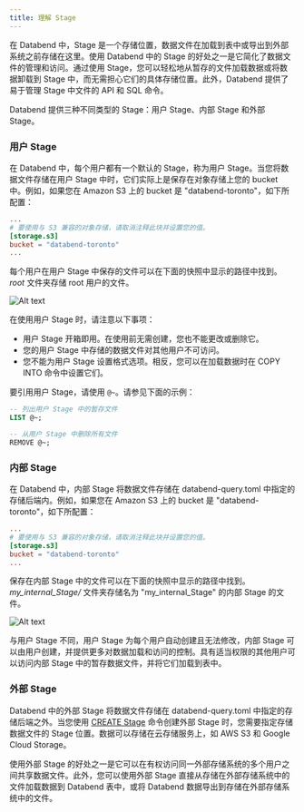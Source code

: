 ```yaml
---
title: 理解 Stage
---
```


在 Databend 中，Stage 是一个存储位置，数据文件在加载到表中或导出到外部系统之前存储在这里。使用 Databend 中的 Stage 的好处之一是它简化了数据文件的管理和访问。通过使用 Stage，您可以轻松地从暂存的文件加载数据或将数据卸载到 Stage 中，而无需担心它们的具体存储位置。此外，Databend 提供了易于管理 Stage 中文件的 API 和 SQL 命令。

Databend 提供三种不同类型的 Stage：用户 Stage、内部 Stage 和外部 Stage。

### 用户 Stage

在 Databend 中，每个用户都有一个默认的 Stage，称为用户 Stage。当您将数据文件存储在用户 Stage 中时，它们实际上是保存在对象存储上您的 bucket 中。例如，如果您在 Amazon S3 上的 bucket 是 "databend-toronto"，如下所配置：

```toml title='databend-query.toml'
...
# 要使用与 S3 兼容的对象存储，请取消注释此块并设置您的值。
[storage.s3]
bucket = "databend-toronto"
...
```
每个用户在用户 Stage 中保存的文件可以在下面的快照中显示的路径中找到。*root* 文件夹存储 root 用户的文件。

![Alt text](@site/docs/public/img/load/userstage.png)

在使用用户 Stage 时，请注意以下事项：

- 用户 Stage 开箱即用。在使用前无需创建，您也不能更改或删除它。
- 您的用户 Stage 中存储的数据文件对其他用户不可访问。
- 您不能为用户 Stage 设置格式选项。相反，您可以在加载数据时在 COPY INTO 命令中设置它们。

要引用用户 Stage，请使用 `@~`。请参见下面的示例：

```sql
-- 列出用户 Stage 中的暂存文件
LIST @~;

-- 从用户 Stage 中删除所有文件
REMOVE @~;
```

### 内部 Stage

在 Databend 中，内部 Stage 将数据文件存储在 databend-query.toml 中指定的存储后端内。例如，如果您在 Amazon S3 上的 bucket 是 "databend-toronto"，如下所配置：

```toml title='databend-query.toml'
...
# 要使用与 S3 兼容的对象存储，请取消注释此块并设置您的值。
[storage.s3]
bucket = "databend-toronto"
...
```

保存在内部 Stage 中的文件可以在下面的快照中显示的路径中找到。*my_internal_Stage/* 文件夹存储名为 "my_internal_Stage" 的内部 Stage 的文件。

![Alt text](@site/docs/public/img/load/internalstage.png)

与用户 Stage 不同，用户 Stage 为每个用户自动创建且无法修改，内部 Stage 可以由用户创建，并提供更多对数据加载和访问的控制。具有适当权限的其他用户可以访问内部 Stage 中的暂存数据文件，并将它们加载到表中。

### 外部 Stage

Databend 中的外部 Stage 将数据文件存储在 databend-query.toml 中指定的存储后端之外。当您使用 [CREATE Stage](/sql/sql-commands/ddl/Stage/ddl-create-Stage) 命令创建外部 Stage 时，您需要指定存储数据文件的 Stage 位置。数据可以存储在云存储服务上，如 AWS S3 和 Google Cloud Storage。

使用外部 Stage 的好处之一是它可以在有权访问同一外部存储系统的多个用户之间共享数据文件。此外，您可以使用外部 Stage 直接从存储在外部存储系统中的文件加载数据到 Databend 表中，或将 Databend 数据导出到存储在外部存储系统中的文件。
